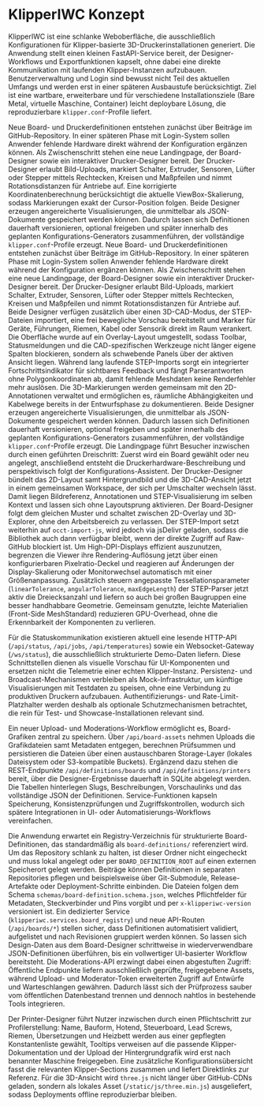 # KlipperIWC Konzept

KlipperIWC ist eine schlanke Weboberfläche, die ausschließlich Konfigurationen für Klipper-basierte 3D-Druckerinstallationen generiert. Die Anwendung stellt einen kleinen FastAPI-Service bereit, der Designer-Workflows und Exportfunktionen kapselt, ohne dabei eine direkte Kommunikation mit laufenden Klipper-Instanzen aufzubauen. Benutzerverwaltung und Login sind bewusst nicht Teil des aktuellen Umfangs und werden erst in einer späteren Ausbaustufe berücksichtigt. Ziel ist eine wartbare, erweiterbare und für verschiedene Installationsziele (Bare Metal, virtuelle Maschine, Container) leicht deploybare Lösung, die reproduzierbare `klipper.conf`-Profile liefert.

Neue Board- und Druckerdefinitionen entstehen zunächst über Beiträge im GitHub-Repository. In einer späteren Phase mit Login-System sollen Anwender fehlende Hardware direkt während der Konfiguration ergänzen können. Als Zwischenschritt stehen eine neue Landingpage, der Board-Designer sowie ein interaktiver Drucker-Designer bereit. Der Drucker-Designer erlaubt Bild-Uploads, markiert Schalter, Extruder, Sensoren, Lüfter oder Stepper mittels Rechtecken, Kreisen und Maßpfeilen und nimmt Rotationsdistanzen für Antriebe auf. Eine korrigierte Koordinatenberechnung berücksichtigt die aktuelle ViewBox-Skalierung, sodass Markierungen exakt der Cursor-Position folgen. Beide Designer erzeugen angereicherte Visualisierungen, die unmittelbar als JSON-Dokumente gespeichert werden können. Dadurch lassen sich Definitionen dauerhaft versionieren, optional freigeben und später innerhalb des geplanten Konfigurations-Generators zusammenführen, der vollständige `klipper.conf`-Profile erzeugt.
Neue Board- und Druckerdefinitionen entstehen zunächst über Beiträge im GitHub-Repository. In einer späteren Phase mit Login-System sollen Anwender fehlende Hardware direkt während der Konfiguration ergänzen können. Als Zwischenschritt stehen eine neue Landingpage, der Board-Designer sowie ein interaktiver Drucker-Designer bereit. Der Drucker-Designer erlaubt Bild-Uploads, markiert Schalter, Extruder, Sensoren, Lüfter oder Stepper mittels Rechtecken, Kreisen und Maßpfeilen und nimmt Rotationsdistanzen für Antriebe auf. Beide Designer verfügen zusätzlich über einen 3D-CAD-Modus, der STEP-Dateien importiert, eine frei bewegliche Vorschau bereitstellt und Marker für Geräte, Führungen, Riemen, Kabel oder Sensorik direkt im Raum verankert. Die Oberfläche wurde auf ein Overlay-Layout umgestellt, sodass Toolbar, Statusmeldungen und die CAD-spezifischen Werkzeuge nicht länger eigene Spalten blockieren, sondern als schwebende Panels über der aktiven Ansicht liegen. Während lang laufende STEP-Imports sorgt ein integrierter Fortschrittsindikator für sichtbares Feedback und fängt Parserantworten ohne Polygonkoordinaten ab, damit fehlende Meshdaten keine Renderfehler mehr auslösen. Die 3D-Markierungen werden gemeinsam mit den 2D-Annotationen verwaltet und ermöglichen es, räumliche Abhängigkeiten und Kabelwege bereits in der Entwurfsphase zu dokumentieren. Beide Designer erzeugen angereicherte Visualisierungen, die unmittelbar als JSON-Dokumente gespeichert werden können. Dadurch lassen sich Definitionen dauerhaft versionieren, optional freigeben und später innerhalb des geplanten Konfigurations-Generators zusammenführen, der vollständige `klipper.conf`-Profile erzeugt.
Die Landingpage führt Besucher inzwischen durch einen geführten Dreischritt: Zuerst wird ein Board gewählt oder neu angelegt, anschließend entsteht die Druckerhardware-Beschreibung und perspektivisch folgt der Konfigurations-Assistent. Der Drucker-Designer bündelt das 2D-Layout samt Hintergrundbild und die 3D-CAD-Ansicht jetzt in einem gemeinsamen Workspace, der sich per Umschalter wechseln lässt. Damit liegen Bildreferenz, Annotationen und STEP-Visualisierung im selben Kontext und lassen sich ohne Layoutsprung aktivieren. Der Board-Designer folgt dem gleichen Muster und schaltet zwischen 2D-Overlay und 3D-Explorer, ohne den Arbeitsbereich zu verlassen. Der STEP-Import setzt weiterhin auf `occt-import-js`, wird jedoch via jsDelivr geladen, sodass die Bibliothek auch dann verfügbar bleibt, wenn der direkte Zugriff auf Raw-GitHub blockiert ist. Um High-DPI-Displays effizient auszunutzen, begrenzen die Viewer ihre Rendering-Auflösung jetzt über einen konfigurierbaren Pixelratio-Deckel und reagieren auf Änderungen der Display-Skalierung oder Monitorwechsel automatisch mit einer Größenanpassung. Zusätzlich steuern angepasste Tessellationsparameter (`linearTolerance`, `angularTolerance`, `maxEdgeLength`) der STEP-Parser jetzt aktiv die Dreiecksanzahl und liefern so auch bei großen Baugruppen eine besser handhabbare Geometrie. Gemeinsam genutzte, leichte Materialien (Front-Side MeshStandard) reduzieren GPU-Overhead, ohne die Erkennbarkeit der Komponenten zu verlieren.

Für die Statuskommunikation existieren aktuell eine lesende HTTP-API (`/api/status`, `/api/jobs`, `/api/temperatures`) sowie ein Websocket-Gateway (`/ws/status`), die ausschließlich strukturierte Demo-Daten liefern. Diese Schnittstellen dienen als visuelle Vorschau für UI-Komponenten und ersetzen nicht die Telemetrie einer echten Klipper-Instanz. Persistenz- und Broadcast-Mechanismen verbleiben als Mock-Infrastruktur, um künftige Visualisierungen mit Testdaten zu speisen, ohne eine Verbindung zu produktiven Druckern aufzubauen. Authentifizierungs- und Rate-Limit-Platzhalter werden deshalb als optionale Schutzmechanismen betrachtet, die rein für Test- und Showcase-Installationen relevant sind.

Ein neuer Upload- und Moderations-Workflow ermöglicht es, Board-Grafiken zentral zu speichern. Über `/api/board-assets` nehmen Uploads die Grafikdateien samt Metadaten entgegen, berechnen Prüfsummen und persistieren die Dateien über einen austauschbaren Storage-Layer (lokales Dateisystem oder S3-kompatible Buckets). Ergänzend dazu stehen die REST-Endpunkte `/api/definitions/boards` und `/api/definitions/printers` bereit, über die Designer-Ergebnisse dauerhaft in SQLite abgelegt werden. Die Tabellen hinterlegen Slugs, Beschreibungen, Vorschaulinks und das vollständige JSON der Definitionen. Service-Funktionen kapseln Speicherung, Konsistenzprüfungen und Zugriffskontrollen, wodurch sich spätere Integrationen in UI- oder Automatisierungs-Workflows vereinfachen.

Die Anwendung erwartet ein Registry-Verzeichnis für strukturierte Board-Definitionen, das standardmäßig als `board-definitions/` referenziert wird. Um das Repository schlank zu halten, ist dieser Ordner nicht eingecheckt und muss lokal angelegt oder per `BOARD_DEFINITION_ROOT` auf einen externen Speicherort gelegt werden. Beiträge können Definitionen in separaten Repositories pflegen und beispielsweise über Git-Submodule, Release-Artefakte oder Deployment-Schritte einbinden. Die Dateien folgen dem Schema `schemas/board-definition.schema.json`, welches Pflichtfelder für Metadaten, Steckverbinder und Pins vorgibt und per `x-klipperiwc-version` versioniert ist. Ein dedizierter Service (`klipperiwc.services.board_registry`) und neue API-Routen (`/api/boards/*`) stellen sicher, dass Definitionen automatisiert validiert, aufgelistet und nach Revisionen gruppiert werden können. So lassen sich Design-Daten aus dem Board-Designer schrittweise in wiederverwendbare JSON-Definitionen überführen, bis ein vollwertiger UI-basierter Workflow bereitsteht.
Die Moderations-API erzwingt dabei einen abgestuften Zugriff: Öffentliche Endpunkte liefern ausschließlich geprüfte, freigegebene Assets, während Upload- und Moderator-Token erweiterten Zugriff auf Entwürfe und Warteschlangen gewähren. Dadurch lässt sich der Prüfprozess sauber vom öffentlichen Datenbestand trennen und dennoch nahtlos in bestehende Tools integrieren.

Der Printer-Designer führt Nutzer inzwischen durch einen Pflichtschritt zur Profilerstellung: Name, Bauform, Hotend, Steuerboard, Lead Screws, Riemen, Übersetzungen und Heizbett werden aus einer gepflegten Konstantenliste gewählt, Tooltips verweisen auf die passende Klipper-Dokumentation und der Upload der Hintergrundgrafik wird erst nach benannter Maschine freigegeben. Eine zusätzliche Konfigurationsübersicht fasst die relevanten Klipper-Sections zusammen und liefert Direktlinks zur Referenz. Für die 3D-Ansicht wird `three.js` nicht länger über GitHub-CDNs geladen, sondern als lokales Asset (`/static/js/three.min.js`) ausgeliefert, sodass Deployments offline reproduzierbar bleiben.
